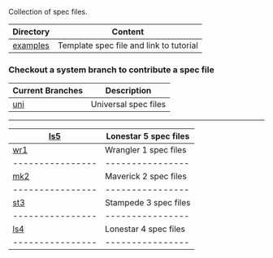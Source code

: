 Collection of spec files.

Directory                 | Content
------------------------- | -------------
[examples](examples)      | Template spec file and link to tutorial


### Checkout a system branch to contribute a spec file

Current Branches | Description
---------------- | ----------------
[uni](https://github.com/TACC/hpc_spec/blob/uni/README.md) | Universal spec files
----------------
[ls5](https://github.com/TACC/hpc_spec/blob/ls5/README.md) | Lonestar 5 spec files
---------------- | ----------------
[wr1](https://github.com/TACC/hpc_spec/blob/wr1/README.md) | Wrangler 1 spec files
---------------- | ----------------
[mk2](https://github.com/TACC/hpc_spec/blob/mk2/README.md) | Maverick 2 spec files
---------------- | ----------------
[st3](https://github.com/TACC/hpc_spec/blob/st3/README.md) | Stampede 3 spec files
---------------- | ----------------
[ls4](https://github.com/TACC/hpc_spec/blob/ls4/README.md) | Lonestar 4 spec files
---------------- | ----------------
